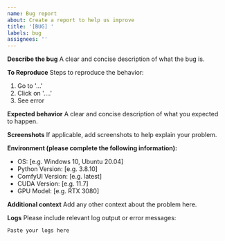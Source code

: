 ```yaml
---
name: Bug report
about: Create a report to help us improve
title: '[BUG] '
labels: bug
assignees: ''
---
```


**Describe the bug**
A clear and concise description of what the bug is.

**To Reproduce**
Steps to reproduce the behavior:
1. Go to '...'
2. Click on '....'
3. See error

**Expected behavior**
A clear and concise description of what you expected to happen.

**Screenshots**
If applicable, add screenshots to help explain your problem.

**Environment (please complete the following information):**
 - OS: [e.g. Windows 10, Ubuntu 20.04]
 - Python Version: [e.g. 3.8.10]
 - ComfyUI Version: [e.g. latest]
 - CUDA Version: [e.g. 11.7]
 - GPU Model: [e.g. RTX 3080]

**Additional context**
Add any other context about the problem here.

**Logs**
Please include relevant log output or error messages:
```
Paste your logs here
``` 